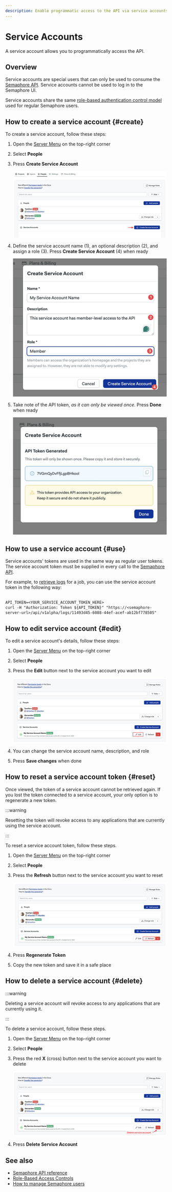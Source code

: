 ```yaml
---
description: Enable programmatic access to the API via service accounts
---
```


# Service Accounts

A service account allows you to programmatically access the API.

## Overview

Service accounts are special users that can only be used to consume the [Semaphore API](../reference/api). Service accounts cannot be used to log in to the Semaphore UI.

Service accounts share the same [role-based authentication control model](./rbac) used for regular Semaphore users.

## How to create a service account {#create}

To create a service account, follow these steps:

<Steps>

1. Open the [Server Menu](./organizations#people) on the top-right corner
2. Select **People**
3. Press **Create Service Account**

    ![Create service account button](./img/create-service-account.jpg)

4. Define the service account name (1), an optional description (2), and assign a role (3). Press **Create Service Account** (4) when ready

    ![Service account creation modal](./img/create-service-account-modal.jpg)

5. Take note of the API token, *as it can only be viewed once*. Press **Done** when ready

    ![Service account token reveal](./img/service-account-token.jpg)

</Steps>

## How to use a service account {#use}

Service accounts' tokens are used in the same way as regular user tokens. The service account token must be supplied in every call to the [Semaphore API](../reference/api).

For example, to [retrieve logs](../reference/api#get-job-logs) for a job, you can use the service account token in the following way:

```shell

API_TOKEN=<YOUR_SERVICE_ACCOUNT_TOKEN_HERE>
curl -H "Authorization: Token ${API_TOKEN}" "https://<semaphore-server-url>/api/v1alpha/logs/11493d45-6088-44ef-acef-ab12bf778505"
```

## How to edit service account {#edit}

To edit a service account's details, follow these steps:

<Steps>

1. Open the [Server Menu](./organizations#people) on the top-right corner
2. Select **People**
3. Press the **Edit** button next to the service account you want to edit

    ![Create service account button](./img/edit-service-account.jpg)

4. You can change the service account name, description, and role

5. Press **Save changes** when done

</Steps>

## How to reset a service account token {#reset}

Once viewed, the token of a service account cannot be retrieved again. If you lost the token connected to a service account, your only option is to regenerate a new token.

:::warning

Resetting the token will revoke access to any applications that are currently using the service account.

:::

To reset a service account token, follow these steps.

<Steps>

1. Open the [Server Menu](./organizations#people) on the top-right corner
2. Select **People**
3. Press the **Refresh** button next to the service account you want to reset

    ![Create service account button](./img/refresh-service-account.jpg)

4. Press **Regenerate Token**

5. Copy the new token and save it in a safe place

</Steps>

## How to delete a service account {#delete}

:::warning

Deleting a service account will revoke access to any applications that are currently using it.

:::

To delete a service account, follow these steps.

<Steps>

1. Open the [Server Menu](./organizations#people) on the top-right corner
2. Select **People**
3. Press the red **X** (cross) button next to the service account you want to delete

    ![Create service account button](./img/delete-service-account.jpg)

4. Press **Delete Service Account**

</Steps>

## See also

- [Semaphore API reference](../reference/api)
- [Role-Based Access Controls](./rbac)
- [How to manage Semaphore users](./organizations#people)
